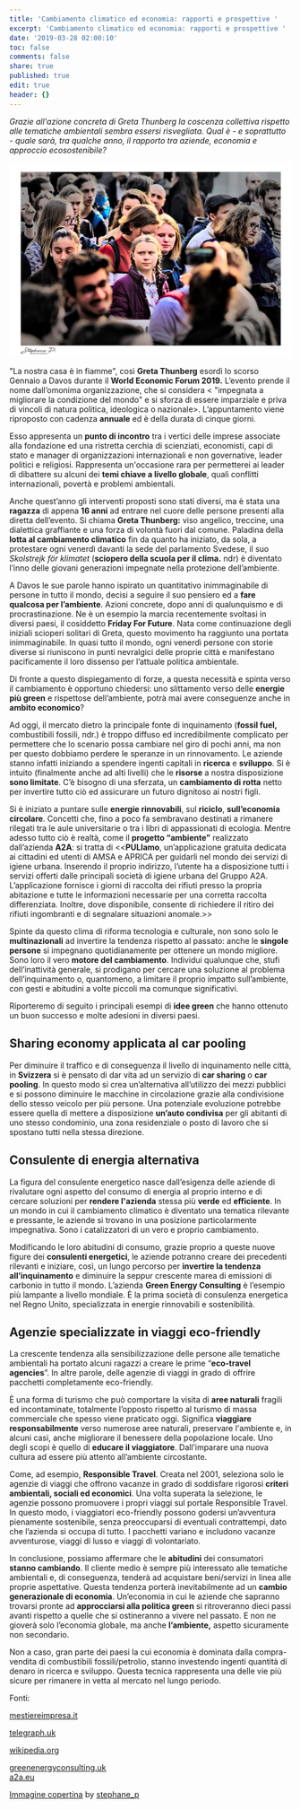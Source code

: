 ```yaml
---
title: 'Cambiamento climatico ed economia: rapporti e prospettive '
excerpt: 'Cambiamento climatico ed economia: rapporti e prospettive '
date: '2019-03-28 02:00:10'
toc: false
comments: false
share: true
published: true
edit: true
header: {}
---
```

_Grazie all'azione concreta di Greta Thunberg la coscenza collettiva rispetto alle tematiche ambientali sembra essersi risvegliata. Qual è - e soprattutto - quale sarà, tra qualche anno, il rapporto tra aziende, economia e approccio ecosostenibile?_ 

![](/assets/images/schermata-2019-03-28-alle-14.53.31.png)

"La nostra casa è in fiamme", così **Greta Thunberg** esordì lo scorso Gennaio a Davos durante il **World Economic Forum 2019.** L’evento prende il nome dall’omonima organizzazione, che si considera                     < "impegnata a migliorare la condizione del mondo" e si sforza di essere imparziale e priva di vincoli di natura politica, ideologica o nazionale>. L’appuntamento viene riproposto con cadenza **annuale** ed è della durata di cinque giorni. 

Esso appresenta un **punto di incontro** tra i vertici delle imprese associate alla fondazione ed una ristretta cerchia di scienziati, economisti, capi di stato e manager di organizzazioni internazionali e non governative, leader politici e religiosi.
 Rappresenta un'occasione rara per permetterei ai leader di dibattere su alcuni dei **temi chiave a livello globale**, quali conflitti internazionali, povertà e problemi ambientali.

Anche quest’anno gli interventi proposti sono stati diversi, ma è stata una **ragazza** di appena **16 anni** ad entrare nel cuore delle persone presenti alla diretta dell’evento. Si chiama **Greta Thunberg:** viso angelico, treccine, una dialettica graffiante e una forza di volontà fuori dal comune. 
Paladina della **lotta al cambiamento climatico** fin da quanto ha iniziato, da sola, a protestare ogni venerdì davanti la sede del parlamento Svedese, il suo _Skolstrejk för klimatet_ (**sciopero della scuola per il clima.** ndr) è diventato l’inno delle giovani generazioni impegnate nella protezione dell’ambiente.   

A Davos le sue parole hanno ispirato un quantitativo inimmaginabile di persone in tutto il mondo, decisi a seguire il suo pensiero ed a **fare qualcosa per l’ambiente**. Azioni concrete, dopo anni di qualunquismo e di procrastinazione.
 Ne è un esempio la marcia recentemente svoltasi in diversi paesi, il cosiddetto **Friday For Future**. Nata come continuazione degli iniziali scioperi solitari di Greta, questo movimento ha raggiunto una portata inimmaginabile. In quasi tutto il mondo, ogni venerdì persone con storie diverse si riuniscono in punti nevralgici delle proprie città e manifestano pacificamente il loro dissenso per l’attuale politica ambientale.

Di fronte a questo dispiegamento di forze, a questa necessità e spinta verso il cambiamento è opportuno chiedersi: uno slittamento verso delle **energie più green** e rispettose dell’ambiente, potrà mai avere conseguenze anche in **ambito economico**? 

Ad oggi, il mercato dietro la principale fonte di inquinamento (**fossil fuel,** combustibili fossili, ndr.) è troppo diffuso ed incredibilmente complicato per permettere che lo scenario possa cambiare nel giro di pochi anni, ma non per questo dobbiamo perdere le speranze in un rinnovamento.
 Le aziende stanno infatti iniziando a spendere ingenti capitali in **ricerca** e **sviluppo**. Si è intuito (finalmente anche ad alti livelli) che le **risorse** a nostra disposizione **sono limitate**. C’è bisogno di una sferzata, un **cambiamento di rotta** netto per invertire tutto ciò ed assicurare un futuro dignitoso ai nostri figli.

Si è iniziato a puntare sulle **energie rinnovabili**, sul **riciclo**, **sull’economia circolare**. Concetti che, fino a poco fa sembravano destinati a rimanere rilegati tra le aule universitarie o tra i libri di appassionati di ecologia. Mentre adesso tutto ciò è realtà, come il **progetto “ambiente”** realizzato dall’azienda **A2A**: si tratta di <<**PULIamo**, un’applicazione gratuita dedicata ai cittadini ed utenti di AMSA e APRICA per guidarli nel mondo dei servizi di igiene urbana.
 Inserendo il proprio indirizzo, l’utente ha a disposizione tutti i servizi offerti dalle principali società di igiene urbana del Gruppo A2A. L’applicazione fornisce i giorni di raccolta dei rifiuti presso la propria abitazione e tutte le informazioni necessarie per una corretta raccolta differenziata. Inoltre, dove disponibile, consente di richiedere il ritiro dei rifiuti ingombranti e di segnalare situazioni anomale.>>

Spinte da questo clima di riforma tecnologia e culturale, non sono solo le **multinazionali** ad invertire la tendenza rispetto al passato: anche le **singole persone** si impegnano quotidianamente per ottenere un mondo migliore.
 Sono loro il vero **motore del cambiamento**. Individui qualunque che, stufi dell’inattività generale, si prodigano per cercare una soluzione al problema dell’inquinamento o, quantomeno, a limitare il proprio impatto sull’ambiente, con gesti e abitudini a volte piccoli ma comunque significativi.

Riporteremo di seguito i principali esempi di **idee green** che hanno ottenuto un buon successo e molte adesioni in diversi paesi.

## Sharing economy applicata al car pooling

Per diminuire il traffico e di conseguenza il livello di inquinamento nelle città, in **Svizzera** si è pensato di dar vita ad un servizio di **car sharing** o **car pooling**. In questo modo si crea un’alternativa all’utilizzo dei mezzi pubblici e si possono diminuire le macchine in circolazione grazie alla condivisione dello stesso veicolo per più persone. Una potenziale evoluzione potrebbe essere quella di mettere a disposizione **un’auto condivisa** per gli abitanti di uno stesso condominio, una zona residenziale o posto di lavoro che si spostano tutti nella stessa direzione.

## Consulente di energia alternativa

La figura del consulente energetico nasce dall’esigenza delle aziende di rivalutare ogni aspetto del consumo di energia al proprio interno e di cercare soluzioni per **rendere l'azienda** stessa più **verde** ed **efficiente**.
 In un mondo in cui il cambiamento climatico è diventato una tematica rilevante e pressante, le aziende si trovano in una posizione particolarmente impegnativa. Sono i catalizzatori di un vero e proprio cambiamento. 

Modificando le loro abitudini di consumo, grazie proprio a queste nuove figure dei **consulenti energetici**, le aziende potranno creare dei precedenti rilevanti e iniziare, così, un lungo percorso per **invertire la tendenza all’inquinamento** e diminuire la seppur crescente marea di emissioni di carbonio in tutto il mondo.
 L’azienda **Green Energy Consulting** è l’esempio più lampante a livello mondiale. È la prima società di consulenza energetica nel Regno Unito, specializzata in energie rinnovabili e sostenibilità. 

## Agenzie specializzate in viaggi eco-friendly

La crescente tendenza alla sensibilizzazione delle persone alle tematiche ambientali ha portato alcuni ragazzi a creare le prime “**eco-travel agencies**”. In altre parole, delle agenzie di viaggi in grado di offrire pacchetti completamente eco-friendly. 

È una forma di turismo che può comportare la visita di **aree naturali** fragili ed incontaminate, totalmente l’opposto rispetto al turismo di massa commerciale che spesso viene praticato oggi. Significa **viaggiare responsabilmente** verso numerose aree naturali, preservare l'ambiente e, in alcuni casi, anche migliorare il benessere della popolazione locale. Uno degli scopi è quello di **educare il viaggiatore**. Dall’imparare una nuova cultura ad essere più attento all’ambiente circostante. 

Come, ad esempio, **Responsible Travel**. Creata nel 2001, seleziona solo le agenzie di viaggi che offrono vacanze in grado di soddisfare rigorosi **criteri ambientali, sociali ed economici**. Una volta superata la selezione, le agenzie possono promuovere i propri viaggi sul portale Responsible Travel. In questo modo, i viaggiatori eco-friendly possono godersi un’avventura pienamente sostenibile, senza preoccuparsi di eventuali contrattempi, dato che l’azienda si occupa di tutto. I pacchetti variano e includono vacanze avventurose, viaggi di lusso e viaggi di volontariato.

In conclusione, possiamo affermare che le **abitudini** dei consumatori **stanno cambiando**. Il cliente medio è sempre più interessato alle tematiche ambientali e, di conseguenza, tenderà ad acquistare beni/servizi in linea alle proprie aspettative. Questa tendenza porterà inevitabilmente ad un **cambio generazionale di economia**. Un’economia in cui le aziende che sapranno trovarsi pronte ad **approcciarsi alla politica green** si ritroveranno dieci passi avanti rispetto a quelle che si ostineranno a vivere nel passato. E non ne gioverà solo l’economia globale, ma anche **l’ambiente,** aspetto sicuramente non secondario. 

Non a caso, gran parte dei paesi la cui economia è dominata dalla compra-vendita di combustibili fossili/petrolio, stanno investendo ingenti quantità di denaro in ricerca e sviluppo. Questa tecnica rappresenta una delle vie più sicure per rimanere in vetta al mercato nel lungo periodo.

Fonti:

[mestiereimpresa.it](https://mestiereimpresa.bnl.it/roller/MI/entry/green_business_5_idee_per)

[telegraph.uk](https://jobs.telegraph.co.uk/article/what-are-energy-consultant-jobs/)

[wikipedia.org](https://it.wikipedia.org/wiki/Forum_economico_mondiale#Organizzazione)

[greenenergyconsulting.uk
](https://www.greenenergyconsulting.co.uk/)\
[a2a.eu](https://www.a2a.eu/it/sostenibilita)

[Immagine copertina](https://www.flickr.com/photos/stephane_p/47201260171) by [stephane_p](https://www.flickr.com/photos/stephane_p/)
